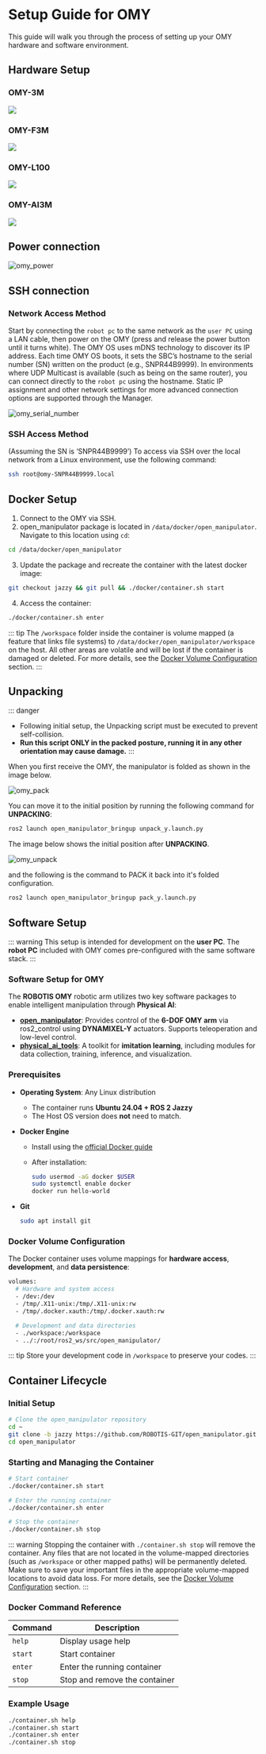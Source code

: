 # Setup Guide for OMY

This guide will walk you through the process of setting up your OMY hardware and software environment.

## Hardware Setup
### OMY-3M
![](/quick_start_guide/omy/hardware_setup_OMY-3M.jpg)
### OMY-F3M
![](/quick_start_guide/omy/hardware_setup_OMY-F3M.jpg)
### OMY-L100
![](/quick_start_guide/omy/hardware_setup_OMY-L100.jpg)
### OMY-AI3M
![](/quick_start_guide/omy/hardware_setup_OMY-AI3M.jpg)


## Power connection
![omy_power](/quick_start_guide/omy/omy_power.png)

## SSH connection

### Network Access Method
Start by connecting the `robot pc` to the same network as the `user PC` using a LAN cable, then power on the OMY (press and release the power button until it turns white). The OMY OS uses mDNS technology to discover its IP address.
Each time OMY OS boots, it sets the SBC’s hostname to the serial number (SN) written on the product (e.g., SNPR44B9999).
In environments where UDP Multicast is available (such as being on the same router), you can connect directly to the `robot pc` using the hostname. Static IP assignment and other network settings for more advanced connection options are supported through the Manager.

![omy_serial_number](/quick_start_guide/omy/omy_serial_number.png)

### SSH Access Method
(Assuming the SN is ‘SNPR44B9999’)
To access via SSH over the local network from a Linux environment, use the following command:
```bash
ssh root@omy-SNPR44B9999.local
```

## Docker Setup
1. Connect to the OMY via SSH.
2. open_manipulator package is located in `/data/docker/open_manipulator`. Navigate to this location using `cd`:
```bash
cd /data/docker/open_manipulator
```
3. Update the package and recreate the container with the latest docker image:
```bash
git checkout jazzy && git pull && ./docker/container.sh start
```
4. Access the container:
```bash
./docker/container.sh enter
```

::: tip
The `/workspace` folder inside the container is volume mapped (a feature that links file systems) to `/data/docker/open_manipulator/workspace` on the host. All other areas are volatile and will be lost if the container is damaged or deleted. For more details, see the [Docker Volume Configuration](#docker-volume-configuration) section.
:::


## Unpacking

::: danger
- Following initial setup, the Unpacking script must be executed to prevent self-collision.
- **Run this script ONLY in the packed posture, running it in any other orientation may cause damage.**
:::

When you first receive the OMY, the manipulator is folded as shown in the image below.

![omy_pack](/quick_start_guide/omy/omy_pack.png)

You can move it to the initial position by running the following command for **UNPACKING**:

```bash
ros2 launch open_manipulator_bringup unpack_y.launch.py
```

The image below shows the initial position after **UNPACKING**.

![omy_unpack](/quick_start_guide/omy/omy_unpack.png)


and the following is the command to PACK it back into it's folded configuration.
```bash
ros2 launch open_manipulator_bringup pack_y.launch.py
```

## Software Setup
::: warning
This setup is intended for development on the **user PC**. The **robot PC** included with OMY comes pre-configured with the same software stack.
:::

### Software Setup for OMY

The **ROBOTIS OMY** robotic arm utilizes two key software packages to enable intelligent manipulation through **Physical AI**:

- **[open_manipulator](https://github.com/ROBOTIS-GIT/open_manipulator)**: Provides control of the **6-DOF OMY arm** via ros2_control using **DYNAMIXEL-Y** actuators. Supports teleoperation and low-level control.
- **[physical_ai_tools](https://github.com/ROBOTIS-GIT/physical_ai_tools)**: A toolkit for **imitation learning**, including modules for data collection, training, inference, and visualization.

### Prerequisites

* **Operating System**: Any Linux distribution

  * The container runs **Ubuntu 24.04 + ROS 2 Jazzy**
  * The Host OS version does **not** need to match.

* **Docker Engine**

  * Install using the [official Docker guide](https://docs.docker.com/engine/install/)
  * After installation:

    ```bash
    sudo usermod -aG docker $USER
    sudo systemctl enable docker
    docker run hello-world
    ```

* **Git**

  ```bash
  sudo apt install git
  ```

### Docker Volume Configuration

The Docker container uses volume mappings for **hardware access**, **development**, and **data persistence**:

```bash
volumes:
  # Hardware and system access
  - /dev:/dev
  - /tmp/.X11-unix:/tmp/.X11-unix:rw
  - /tmp/.docker.xauth:/tmp/.docker.xauth:rw

  # Development and data directories
  - ./workspace:/workspace
  - ../:/root/ros2_ws/src/open_manipulator/
```

::: tip
Store your development code in `/workspace` to preserve your codes.
:::

## Container Lifecycle

### Initial Setup

```bash
# Clone the open_manipulator repository
cd ~
git clone -b jazzy https://github.com/ROBOTIS-GIT/open_manipulator.git
cd open_manipulator
```

### Starting and Managing the Container

```bash
# Start container
./docker/container.sh start

# Enter the running container
./docker/container.sh enter

# Stop the container
./docker/container.sh stop

```
::: warning
Stopping the container with `./container.sh stop` will remove the container. Any files that are not located in the volume-mapped directories (such as `/workspace` or other mapped paths) will be permanently deleted. Make sure to save your important files in the appropriate volume-mapped locations to avoid data loss. For more details, see the [Docker Volume Configuration](#docker-volume-configuration) section.
:::
### Docker Command Reference

| Command            | Description                    |
| ------------------ | ------------------------------ |
| `help`             | Display usage help             |
| `start`    | Start container     |
| `enter`            | Enter the running container    |
| `stop`             | Stop and remove the container             |

### Example Usage

```bash
./container.sh help
./container.sh start
./container.sh enter
./container.sh stop
```
